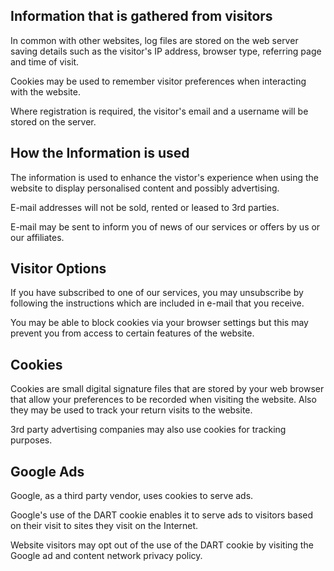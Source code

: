 <!-- Title: Privacy Policy -->
<!-- Note: this is a generic policy from the internet, not Directus' -->
<!-- Add this in the WYSIWYG Source Code Pane -->
<h2>Information that is gathered from visitors</h2>
<p>In common with other websites, log files are stored on the web server saving details such as the visitor's IP address, browser type, referring page and time of visit.</p>
<p>Cookies may be used to remember visitor preferences when interacting with the website.</p>
<p>Where registration is required, the visitor's email and a username will be stored on the server.</p>
<h2>How the Information is used</h2>
<p>The information is used to enhance the vistor's experience when using the website to display personalised content and possibly advertising.</p>
<p>E-mail addresses will not be sold, rented or leased to 3rd parties.</p>
<p>E-mail may be sent to inform you of news of our services or offers by us or our affiliates.</p>
<h2>Visitor Options</h2>
<p>If you have subscribed to one of our services, you may unsubscribe by following the instructions which are included in e-mail that you receive.</p>
<p>You may be able to block cookies via your browser settings but this may prevent you from access to certain features of the website.</p>
<h2>Cookies</h2>
<p>Cookies are small digital signature files that are stored by your web browser that allow your preferences to be recorded when visiting the website. Also they may be used to track your return visits to the website.</p>
<p>3rd party advertising companies may also use cookies for tracking purposes.</p>
<h2>Google Ads</h2>
<p>Google, as a third party vendor, uses cookies to serve ads.</p>
<p>Google's use of the DART cookie enables it to serve ads to visitors based on their visit to sites they visit on the Internet.</p>
<p>Website visitors may opt out of the use of the DART cookie by visiting the Google ad and content network privacy policy.</p>
